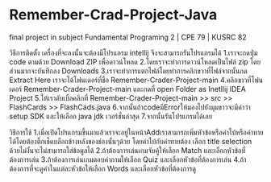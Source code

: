 # Remember-Crad-Project-Java
final project in subject Fundamental Programing 2 | CPE 79 | KUSRC 82

วิธีการติดตั้ง
เครื่องที่จะลงนั้นจะต้องมีโปรแกรม intellij จึงจะสามารถรันโปรแกรมได้
1.เราจะกดปุ่ม code ตามด้วย Download ZIP เพื่อดาวน์โหลด
2.โดยเราจะทำการดาวน์โหลดเป็นไฟล์ zip โดยส่วนมากจะบันทึกลง Downloads
3.เราจะทำการแตกไฟล์โดยทำการคลิกขวาที่ไฟล์จากนั้นกด Extract Here เราจะได้โฟนเดอร์ที่ชื่อ Remember-Crader-Project-main
4.คลิกขาวที่โฟนเดอร์ Remember-Crader-Project-main และกดที่ open Folder as Inetllij IDEA Project
5.ให้เราดับเบิ้ลคลิกที่ Remember-Crader-Project-main >> src >> FlashCards >> FlashCads.java
6.จากนั้นถ้าcodeมีErrorให้มองไปยังมุมขาวจะมีคำว่า setup SDK และให้เลือก java jdk เวอร์ชั่นล่าสุด
7.จากนั้นรันโปรแกรมได้เลย

วิธีการใช้
1.เมื่อเปิดโปรแกรมขึ้นมาแล้วเราจะอยู่ในหน้าAddเราสามารถเพิ่มหัวข้อหรือคำใบ้หรือคำทายได้โดยต้องติ๊กเช็คบล็อกข้างหลังของช่องนั้นๆด้วย โดยคำใบ้กับคำทายต้อง เลือก title selection ด้วยไม่งั้นจะไม่สามารถใส่ข้อมูลได้
2.ถ้าต้องการเล่นเกมจับคู้ให้เลือก Match และเลือกหัวข้อที่ต้องการเล่น
3.ถ้าต้องการเล่นเกมตอบคำถามให้เลือก Quiz และเลือกหัวข้อที่ต้องการเล่น
4.ถ้าต้องการที่จะดูคำในแต่ละหัวข้อให้เลือก Words และเลือกหัวข้อที่ต้องการดู

